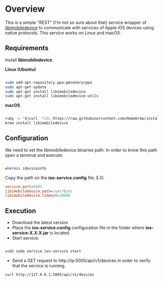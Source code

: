 # Overview #

This is a simple "REST" (I'm not so sure about that) service wrapper of [libimobiledevice](https://github.com/libimobiledevice/libimobiledevice) to communicate with services of Apple iOS devices using native
protocols. This service works on Linux and macOS. 

## Requirements 

Install **libimobiledevice**: 

**Linux (Ubuntu)**
```bash

sudo add-apt-repository ppa:pmcenery/ppa
sudo apt-get update
sudo apt-get install libimobiledevice
sudo apt-get install libimobiledevice-utils
```

**macOS**
```bash

ruby -e "$(curl -fsSL https://raw.githubusercontent.com/Homebrew/install/master/install)" < /dev/null 2> /dev/null
brew install libimobiledevice
```

## Configuration

We need to set the libimobiledevice binaries path. In order to know this path open a terminal and execute:

```bash

whereis ideviceinfo 
```

Copy the path on the **ios-service.config** file. E.G:

```ini
service.port=5005
libimobiledevice.path=/usr/bin/
libimobiledevice.timeout=20000
```

## Execution

*	Download the latest version
*	Place the **ios-service.config** configuration file in the folder where **ios-service-X.X.X.jar** is located.
*	Start service:

```bash

sudo sudo service ios-service start
```

*	Send a GET request to http://ip:5005/api/v1/devices in order to verify that the service is running. 

```bash
curl http://127.0.0.1:5005/api/v1/devices
```
